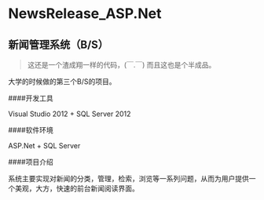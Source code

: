 NewsRelease_ASP.Net
===================

新闻管理系统（B/S）
------------------

> 这还是一个渣成翔一样的代码，(￣.￣)  而且这也是个半成品。

大学的时候做的第三个B/S的项目。

####开发工具

Visual Studio 2012 + SQL Server 2012

####软件环境

ASP.Net + SQL Server

####项目介绍

系统主要实现对新闻的分类，管理，检索，浏览等一系列问题，从而为用户提供一个美观，大方，快速的前台新闻阅读界面。
